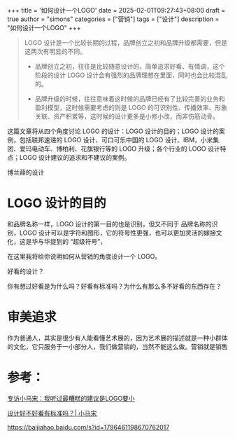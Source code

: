+++
title = '如何设计一个LOGO'
date = 2025-02-01T09:27:43+08:00
draft = true
author = "simons"
categories = ["营销"]
tags = ["设计"]
description = "如何设计一个LOGO"
+++

> LOGO 设计是一个比较长期的过程，品牌创立之初和品牌升级都需要，但是这两次有明显的不同。
>
> - 品牌创立之初，往往是比较随意设计的，简单追求好看、有情调，这个阶段的设计 LOGO 设计会有强烈的品牌理想在里面，同时也会比较混乱的。
>
> - 品牌升级的时候，往往意味着这时候的品牌已经有了比较完善的业务和盈利模型，这时候需要考虑的则是 LOGO 的可识别性、传播效率、形象关联、资产积累等，这时候的设计更多是小修小改，而非伤筋动骨。

这篇文章将从四个角度讨论 LOGO 的设计：LOGO 设计的目的；LOGO 设计的案例，包括联邦速递的 LOGO 设计、可口可乐中国的 LOGO 设计、IBM，小米集团、爱玛电动车、博柏利、花旗银行等的 LOGO 升级；各个行业的 LOGO 设计特点；LOGO 设计建议的追求和不建议的案例。

博兰薛的设计



# LOGO 设计的目的

和品牌名称一样，LOGO 设计的第一目的也是识别，但又不同于 品牌名称的识别，LOGO 设计可以是字符和图形，它的符号性更强，也可以更加灵活的嫁接文化，这是华与华提到的 “超级符号”，


































在这里我将给你说明如何从营销的角度设计一个 LOGO。

好看的设计？

你有想过好看是为什么吗？好看有标准吗？为什么有那么多不好看的东西存在？


# 审美追求

作为普通人，其实是很少有人能看懂艺术展的，因为艺术展的描述就是一种小群体的文化，它只服务于一小部分人，我们做营销的，当然不能这么做。营销就是销售



# 参考：

[专访小马宋：我听过最糟糕的建议是LOGO要小](https://www.mad-men.com/articldetails/25201)

[设计好不好看有标准吗？| 小马宋](https://maimai.cn/article/detail?fid=1746476635&efid=iFUW5B41ZKrn7APXQTbvyQ)

https://baijiahao.baidu.com/s?id=1796461198670762017
